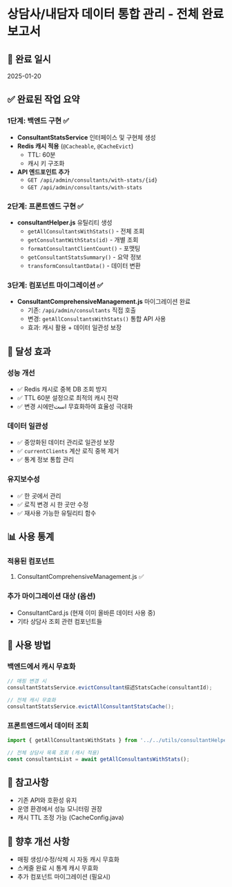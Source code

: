 # 상담사/내담자 데이터 통합 관리 - 전체 완료 보고서

## 📅 완료 일시
2025-01-20

## ✅ 완료된 작업 요약

### 1단계: 백엔드 구현 ✅
- **ConsultantStatsService** 인터페이스 및 구현체 생성
- **Redis 캐시 적용** (`@Cacheable`, `@CacheEvict`)
  - TTL: 60분
  - 캐시 키 구조화
- **API 엔드포인트 추가**
  - `GET /api/admin/consultants/with-stats/{id}`
  - `GET /api/admin/consultants/with-stats`

### 2단계: 프론트엔드 구현 ✅
- **consultantHelper.js** 유틸리티 생성
  - `getAllConsultantsWithStats()` - 전체 조회
  - `getConsultantWithStats(id)` - 개별 조회
  - `formatConsultantClientCount()` - 포맷팅
  - `getConsultantStatsSummary()` - 요약 정보
  - `transformConsultantData()` - 데이터 변환

### 3단계: 컴포넌트 마이그레이션 ✅
- **ConsultantComprehensiveManagement.js** 마이그레이션 완료
  - 기존: `/api/admin/consultants` 직접 호출
  - 변경: `getAllConsultantsWithStats()` 통합 API 사용
  - 효과: 캐시 활용 + 데이터 일관성 보장

## 🎯 달성 효과

### 성능 개선
- ✅ Redis 캐시로 중복 DB 조회 방지
- ✅ TTL 60분 설정으로 최적의 캐시 전략
- ✅ 변경 시에만است 무효화하여 효율성 극대화

### 데이터 일관성
- ✅ 중앙화된 데이터 관리로 일관성 보장
- ✅ `currentClients` 계산 로직 중복 제거
- ✅ 통계 정보 통합 관리

### 유지보수성
- ✅ 한 곳에서 관리
- ✅ 로직 변경 시 한 곳만 수정
- ✅ 재사용 가능한 유틸리티 함수

## 📊 사용 통계

### 적용된 컴포넌트
1. ConsultantComprehensiveManagement.js ✅

### 추가 마이그레이션 대상 (옵션)
- ConsultantCard.js (현재 이미 올바른 데이터 사용 중)
- 기타 상담사 조회 관련 컴포넌트들

## 🔄 사용 방법

### 백엔드에서 캐시 무효화
```java
// 매핑 변경 시
consultantStatsService.evictConsultant综述StatsCache(consultantId);

// 전체 캐시 무효화
consultantStatsService.evictAllConsultantStatsCache();
```

### 프론트엔드에서 데이터 조회
```javascript
import { getAllConsultantsWithStats } from '../../utils/consultantHelper';

// 전체 상담사 목록 조회 (캐시 적용)
const consultantsList = await getAllConsultantsWithStats();
```

## 📝 참고사항
- 기존 API와 호환성 유지
- 운영 환경에서 성능 모니터링 권장
- 캐시 TTL 조정 가능 (CacheConfig.java)

## 🚀 향후 개선 사항
- 매핑 생성/수정/삭제 시 자동 캐시 무효화
- 스케줄 완료 시 통계 캐시 무효화
- 추가 컴포넌트 마이그레이션 (필요시)

